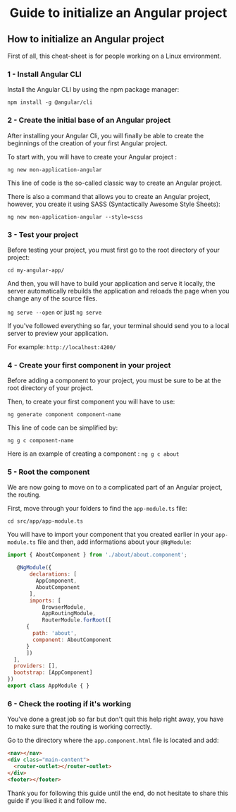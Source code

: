<h1 align="center">Guide to initialize an Angular project</h1>

<h2>How to initialize an Angular project</h2>

First of all, this cheat-sheet is for people working on a Linux environment.

<h3>1 - Install Angular CLI</h3>

Install the Angular CLI by using the npm package manager:

`npm install -g @angular/cli`

<h3>2 - Create the initial base of an Angular project</h3>

After installing your Angular Cli, you will finally be able to create the beginnings of the creation of your first Angular project.

To start with, you will have to create your Angular project :

`ng new mon-application-angular`

This line of code is the so-called classic way to create an Angular project.

There is also a command that allows you to create an Angular project, however, you create it using SASS (Syntactically Awesome Style Sheets):

`ng new mon-application-angular --style=scss`

<h3>3 - Test your project</h3>

Before testing your project, you must first go to the root directory of your project:

`cd my-angular-app/`

And then, you will have to build your application and serve it locally, the server automatically rebuilds the application and reloads the page when you change any of the source files.

`ng serve --open` or just `ng serve`

If you've followed everything so far, your terminal should send you to a local server to preview your application.

For example: `http://localhost:4200/`

<h3>4 - Create your first component in your project</h3>

Before adding a component to your project, you must be sure to be at the root directory of your project.

Then, to create your first component you will have to use:

`ng generate component component-name`

This line of code can be simplified by:

`ng g c component-name`

Here is an example of creating a component : `ng g c about`

<h3>5 - Root the component</h3>

We are now going to move on to a complicated part of an Angular project, the routing.

First, move through your folders to find the `app-module.ts` file:

`cd src/app/app-module.ts`

You will have to import your component that you created earlier in your `app-module.ts` file and then, add informations about your `@NgModule`:

```js
import { AboutComponent } from './about/about.component';

   @NgModule({
       declarations: [
         AppComponent,
         AboutComponent
       ],
       imports: [
           BrowserModule,
           AppRoutingModule,
           RouterModule.forRoot([
      {
        path: 'about',
        component: AboutComponent
      }
      ])
  ],
  providers: [],
  bootstrap: [AppComponent]
})
export class AppModule { }
```

<h3>6 - Check the rooting if it's working</h3>

You've done a great job so far but don't quit this help right away, you have to make sure that the routing is working correctly.

Go to the directory where the `app.component.html` file is located and add: 

```html
<nav></nav>
<div class="main-content">
  <router-outlet></router-outlet>
</div>
<footer></footer>
```

Thank you for following this guide until the end, do not hesitate to share this guide if you liked it and follow me.






